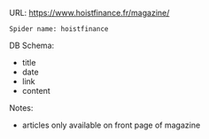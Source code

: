 URL: https://www.hoistfinance.fr/magazine/

    Spider name: hoistfinance

DB Schema:
- title
- date
- link
- content

Notes:
- articles only available on front page of magazine